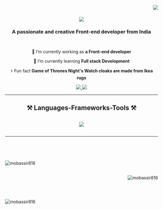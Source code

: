 <img align="right" src="https://visitor-badge.laobi.icu/badge?page_id=mobassir816.mobassir816" />

<h1 align="center">
    <img src="https://readme-typing-svg.herokuapp.com/?font=Righteous&size=35&center=true&vCenter=true&width=500&height=70&duration=4000&lines=Hi+There!+👋;+I'm+Mobassir+Hussain!;" />
</h1>

<h3 align="center">A passionate and creative Front-end developer from India</h3>

<br/>

<div align="center">
 
 🔭 I’m currently working as **a Front-end developer**
 
 🌱 I’m currently learning **Full stack Development**

⚡ Fun fact **Game of Thrones Night's Watch cloaks are made from Ikea rugs**

 </div>
 
<div align="center"> 
  <a href="mailto:mobassir.hussain.mobassir123hussain456@gmail.com">
    <img src="https://img.shields.io/badge/Gmail-333333?style=for-the-badge&logo=gmail&logoColor=red" />
  </a>
  <a href="https://www.linkedin.com/in/mobassir-hussain-89766b217/" target="_blank">
    <img src="https://img.shields.io/badge/LinkedIn-0077B5?style=for-the-badge&logo=linkedin&logoColor=white" target="_blank" />
  </a>
<!--   <a href="https://salesp07.github.io" target="_blank"> -->
<!--      <img src="https://img.shields.io/badge/Portfolio-FF5722?style=for-the-badge&logo=todoist&logoColor=white" target="_blank" /> <!-- sqlite, safari, google-chrome are other good icon options --> 
  </a>
</div>

 <hr/>
 
<h2 align="center">⚒️ Languages-Frameworks-Tools ⚒️</h2>
<br/>
<div align="center">
    <img src="https://skillicons.dev/icons?i=html,css,tailwind,javascript,react,nodejs,express,mongodb,python,vscode,git,github,figma" />
</div>

<br/>
<hr/>

<div align="center">
<!--   <h2>🐍 My Contributions 🐍</h2>
  <br>
  <img alt="snake eating my contributions" src="https://raw.githubusercontent.com/salesp07/salesp07/output/github-contribution-grid-snake.svg" />
   -->
  <br/><br/><br/>
</div>

<p><img align="left" src="https://github-readme-stats.vercel.app/api/top-langs?username=mobassir816&show_icons=true&locale=en&layout=compact" alt="mobassir816" /></p>

<br><br>

<p>&nbsp;<img align="right" src="https://github-readme-stats.vercel.app/api?username=mobassir816&show_icons=true&locale=en" alt="mobassir816" /></p>

<br/><br/>

<p><img  src="https://github-readme-streak-stats.herokuapp.com/?user=mobassir816&" alt="mobassir816" /></p>
